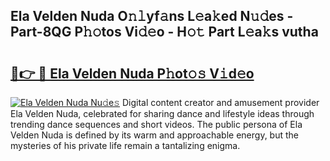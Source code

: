 ## Ela Velden Nuda O𝚗𝚕yf𝚊ns L𝚎a𝚔ed N𝚞𝚍es - Part-8QG P𝚑𝚘tos Vi𝚍𝚎o - H𝚘𝚝 Part L𝚎a𝚔s vutha

# <h2><a href="http://kfajmu.oniu.top/?m=Ela+Velden+Nuda">🔗👉 🔴 Ela Velden Nuda P𝚑ot𝚘𝚜 V𝚒d𝚎o</a></h2>

[![Ela Velden Nuda Nu𝚍e𝚜](https://i.imgur.com/0qMVB7G.gif)](http://kfajmu.oniu.top/?m=Ela+Velden+Nuda)
Digital content creator and amusement provider Ela Velden Nuda, celebrated for sharing dance and lifestyle ideas through trending dance sequences and short videos. The public persona of Ela Velden Nuda is defined by its warm and approachable energy, but the mysteries of his private life remain a tantalizing enigma.  
